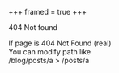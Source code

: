 +++
framed = true
+++

404 Not found

If page is 404 Not Found (real)  
You can modify path like  
/blog/posts/a > /posts/a
